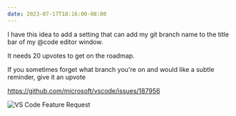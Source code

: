```yaml
---
date: 2023-07-17T18:16:00-08:00
---
```



I have this idea to add a setting that can add my git branch name to the title bar of my @code editor window.

It needs 20 upvotes to get on the roadmap.

If you sometimes forget what branch you're on and would like a subtle reminder, give it an upvote

https://github.com/microsoft/vscode/issues/187956

![VS Code Feature Request](https://kjaymiller.azureedge.net/media/vs-code%20feaure%20request.png)